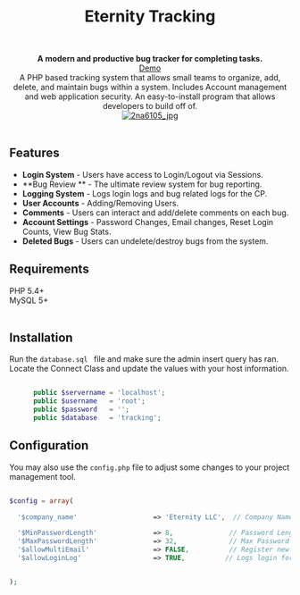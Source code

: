 
<h1 align="center">Eternity Tracking</h1> <br>
<p align="center">
<b>A modern and productive bug tracker for completing tasks.</b><br>
<a align="center" href="https://eternity-tracking.000webhostapp.com/Eternity-Tracking/Eternity-Tracking/src/index.php">Demo</a>
<br>
A PHP based tracking system that allows small teams to organize, add, delete, and maintain bugs within a system. Includes Account management and web application security. An easy-to-install program that allows developers to build off of.<br>
<a href="https://ibb.co/eM9x5F"><img src="https://preview.ibb.co/doYPkF/2na6105_jpg.png" alt="2na6105_jpg" border="0"></a><br /<br /><br></p>

## Features
- **Login System** - Users have access to Login/Logout via Sessions. 
- **Bug Review ** - The ultimate review system for bug reporting.
- **Logging System** - Logs login logs and bug related logs for the CP.
- **User Accounts** - Adding/Removing Users.
- **Comments** - Users can interact and add/delete comments on each bug. 
- **Account Settings** - Password Changes, Email changes, Reset Login Counts, View Bug Stats.
- **Deleted Bugs** - Users can undelete/destroy bugs from the system.


## Requirements
PHP 5.4+ <br>
MySQL 5+<br>
<br>

## Installation


Run the `database.sql ` file and make sure the admin insert query has ran.<br>
Locate the Connect Class and update the values with your host information.<br>


```php

      public $servername = 'localhost';
      public $username   = 'root';
      public $password   = '';
      public $database   = 'tracking';

```

## Configuration 

You may also use the `config.php` file to adjust some changes to your project management tool.

```php

$config = array(

  '$company_name'                   => 'Eternity LLC',  // Company Name for main module

  '$MinPasswordLength'              => 8,              // Password Length variable
  '$MaxPasswordLength'              => 32,             // Max Password Legnth. DO NOT INCREASE WITHOUT CONSULTING THE SQL TABLE
  '$allowMultiEmail'                => FALSE,          // Register new accounts with the same emails.
  '$allowLoginLog'                  => TRUE,          // Logs login for success and fail


);

```
